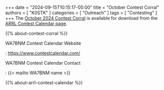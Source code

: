 +++
date = "2024-09-15T10:15:17-05:00"
title = "October Contest Corral"
authors = [ "K0STK" ]
categories = [ "Outreach" ]
tags = [ "Contesting" ]
+++
The
[October 2024 Contest Corral](https://www.arrl.org/files/file/Contest%20Corral/2024/October%202024%20Corral.pdf)
is available for download from the
[ARRL Contest Calendar page](https://www.arrl.org/contest-calendar).

<!--more-->

{{% about-contest-corral %}}

WA7BNM Contest Calendar Website

: https://www.contestcalendar.com/

WA7BNM Contest Calendar Contact

: {{< mailto WA7BNM name >}}

{{% about-arrl-contest-calendar %}}
